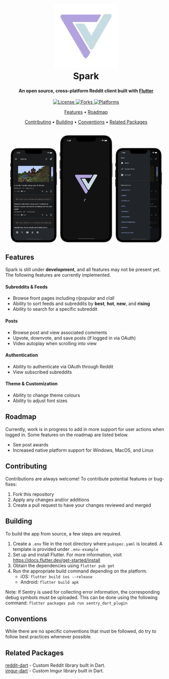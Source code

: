 <h1 align="center">
  <br>
    <img src="./assets/logo_transparent.png" alt="Markdownify" width="200">
  <br>
  Spark
  <br>
</h1>

<h4 align="center">
    An open source, cross-platform Reddit client built with <a href="https://flutter.dev/" target="_blank">Flutter</a>
</h4>

<p align="center">
  <a href="">
    <img src="https://img.shields.io/github/license/hjiangsu/spark" alt="License">
  </a>
    <a href="">
    <img src="https://img.shields.io/github/forks/hjiangsu/spark" alt="Forks">
  </a>
    <a href="">
    <img src="https://img.shields.io/badge/platform-ios%20%7C%20android-blueviolet" alt="Platforms">
  </a>
</p>

<p align="center">
  <a href="#features">Features</a> •
  <a href="#roadmap">Roadmap</a>
 
</p>

<p align="center">
   <a href="#contributing">Contributing</a> •
  <a href="#building">Building</a> •
  <a href="#conventions">Conventions</a> •
  <a href="#related-packages">Related Packages</a>
</p>

<div align="center">
  <br>
    <img src="./docs/assets/screenshot_0.png" alt="Home Feed" width="150">
    <img src="./docs/assets/screenshot_1.png" alt="Spark" width="170">
    <img src="./docs/assets/screenshot_2.png" alt="Sidebar" width="150">
  <br>
</div>

## Features

Spark is still under **development**, and all features may not be present yet. The following features are currently implemented.

#### **Subreddits & Feeds**

- Browse front pages including _r/popular_ and _r/all_
- Ability to sort feeds and subreddits by **best**, **hot**, **new**, and **rising**
- Ability to search for a specific subreddit

#### **Posts**

- Browse post and view associated comments
- Upvote, downvote, and save posts (if logged in via OAuth)
- Video autoplay when scrolling into view

#### **Authentication**

- Ability to authenticate via OAuth through Reddit
- View subscribed subreddits

#### **Theme & Customization**

- Ability to change theme colours
- Ability to adjust font sizes

## Roadmap

Currently, work is in progress to add in more support for user actions when logged in. Some features on the roadmap are listed below.

- See post awards
- Increased native platform support for Windows, MacOS, and Linux

## Contributing

Contributions are always welcome! To contribute potential features or bug-fixes:

1. Fork this repository
2. Apply any changes and/or additions
3. Create a pull request to have your changes reviewed and merged

## Building

To build the app from source, a few steps are required.

1. Create a `.env` file in the root directory where `pubspec.yaml` is located. A template is provided under `.env-example`
2. Set up and install Flutter. For more information, visit https://docs.flutter.dev/get-started/install
3. Obtain the dependencies using `flutter pub get`
4. Run the appropriate build command depending on the platform.
   - iOS: `flutter build ios --release`
   - Android: `flutter build apk`

Note: If Sentry is used for collecting error information, the corresponding debug symbols must be uploaded. This can be done using the following command: `flutter packages pub run sentry_dart_plugin`

## Conventions

While there are no specific conventions that must be followed, do try to follow best practices whenever possible.

## Related Packages

[reddit-dart](https://github.com/hjiangsu/reddit-dart) - Custom Reddit library built in Dart.  
[imgur-dart](https://github.com/hjiangsu/imgur-dart) - Custom Imgur library built in Dart.
